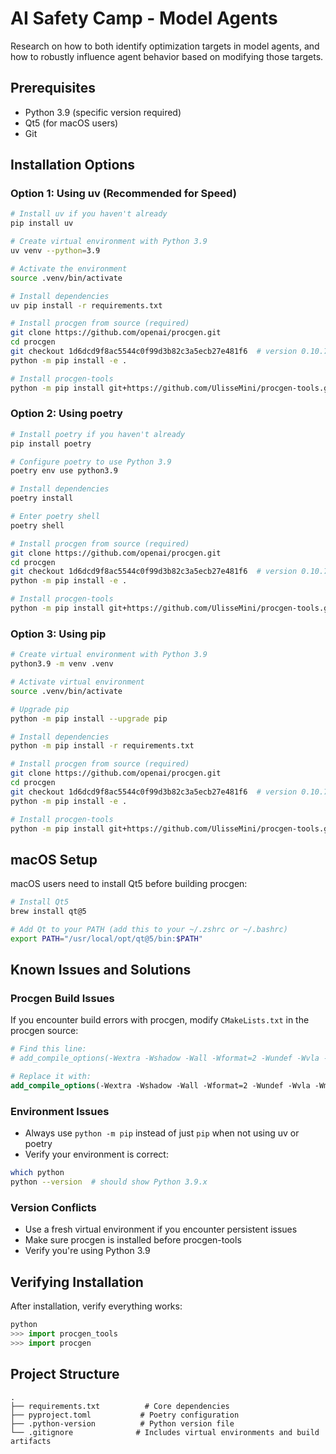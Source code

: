 # AI Safety Camp - Model Agents

Research on how to both identify optimization targets in model agents, and how to robustly influence agent behavior based on modifying those targets.

## Prerequisites
- Python 3.9 (specific version required)
- Qt5 (for macOS users)
- Git

## Installation Options

### Option 1: Using uv (Recommended for Speed)
```bash
# Install uv if you haven't already
pip install uv

# Create virtual environment with Python 3.9
uv venv --python=3.9

# Activate the environment
source .venv/bin/activate

# Install dependencies
uv pip install -r requirements.txt

# Install procgen from source (required)
git clone https://github.com/openai/procgen.git
cd procgen
git checkout 1d6dcd9f8ac5544c0f99d3b82c3a5ecb27e481f6  # version 0.10.7
python -m pip install -e .

# Install procgen-tools
python -m pip install git+https://github.com/UlisseMini/procgen-tools.git
```

### Option 2: Using poetry
```bash
# Install poetry if you haven't already
pip install poetry

# Configure poetry to use Python 3.9
poetry env use python3.9

# Install dependencies
poetry install

# Enter poetry shell
poetry shell

# Install procgen from source (required)
git clone https://github.com/openai/procgen.git
cd procgen
git checkout 1d6dcd9f8ac5544c0f99d3b82c3a5ecb27e481f6  # version 0.10.7
python -m pip install -e .

# Install procgen-tools
python -m pip install git+https://github.com/UlisseMini/procgen-tools.git
```

### Option 3: Using pip
```bash
# Create virtual environment with Python 3.9
python3.9 -m venv .venv

# Activate virtual environment
source .venv/bin/activate

# Upgrade pip
python -m pip install --upgrade pip

# Install dependencies
python -m pip install -r requirements.txt

# Install procgen from source (required)
git clone https://github.com/openai/procgen.git
cd procgen
git checkout 1d6dcd9f8ac5544c0f99d3b82c3a5ecb27e481f6  # version 0.10.7
python -m pip install -e .

# Install procgen-tools
python -m pip install git+https://github.com/UlisseMini/procgen-tools.git
```

## macOS Setup
macOS users need to install Qt5 before building procgen:

```bash
# Install Qt5
brew install qt@5

# Add Qt to your PATH (add this to your ~/.zshrc or ~/.bashrc)
export PATH="/usr/local/opt/qt@5/bin:$PATH"
```

## Known Issues and Solutions

### Procgen Build Issues
If you encounter build errors with procgen, modify `CMakeLists.txt` in the procgen source:
```cmake
# Find this line:
# add_compile_options(-Wextra -Wshadow -Wall -Wformat=2 -Wundef -Wvla -Wmissing-include-dirs -Wnon-virtual-dtor -Werror)

# Replace it with:
add_compile_options(-Wextra -Wshadow -Wall -Wformat=2 -Wundef -Wvla -Wmissing-include-dirs -Wnon-virtual-dtor -Wno-unused-parameter -Wno-unused-variable)
```

### Environment Issues
- Always use `python -m pip` instead of just `pip` when not using uv or poetry
- Verify your environment is correct:
```bash
which python
python --version  # should show Python 3.9.x
```

### Version Conflicts
- Use a fresh virtual environment if you encounter persistent issues
- Make sure procgen is installed before procgen-tools
- Verify you're using Python 3.9

## Verifying Installation
After installation, verify everything works:
```python
python
>>> import procgen_tools
>>> import procgen
```

## Project Structure
```
.
├── requirements.txt          # Core dependencies
├── pyproject.toml           # Poetry configuration
├── .python-version          # Python version file
└── .gitignore              # Includes virtual environments and build artifacts
```